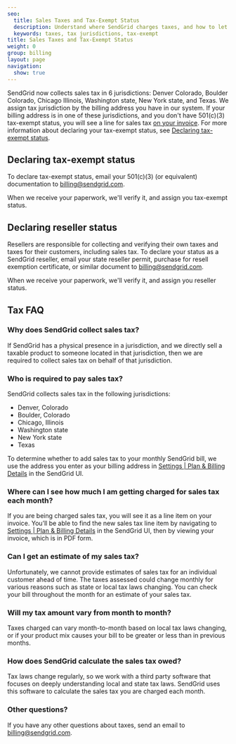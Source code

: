 ```yaml
---
seo:
  title: Sales Taxes and Tax-Exempt Status
  description: Understand where SendGrid charges taxes, and how to let us know if you have tax-exempt status.
  keywords: taxes, tax jurisdictions, tax-exempt
title: Sales Taxes and Tax-Exempt Status
weight: 0
group: billing
layout: page
navigation:
  show: true
---
```


SendGrid now collects sales tax in 6 jurisdictions: Denver Colorado, Boulder Colorado, Chicago Illinois, Washington state, New York state, and Texas. We assign tax jurisdiction by the billing address you have in our system. If your billing address is in one of these jurisdictions, and you don't have 501(c)(3) tax-exempt status, you will see a line for sales tax [on your invoice]({{root_url}}/user-interface/account-and-settings/reading-your-invoice/). For more information about declaring your tax-exempt status, see [Declaring tax-exempt status](#declaring-tax-exempt-status).

## 	Declaring tax-exempt status

To declare tax-exempt status, email your 501(c)(3) (or equivalent) documentation to billing@sendgrid.com.

When we receive your paperwork, we'll verify it, and assign you tax-exempt status.

## 	Declaring reseller status

Resellers are responsible for collecting and verifying their own taxes and taxes for their customers, including sales tax. To declare your status as a SendGrid reseller, email your state reseller permit, purchase for resell exemption certificate, or similar document to billing@sendgrid.com.

When we receive your paperwork, we'll verify it, and assign you reseller status.

## 	Tax FAQ

 ### 	Why does SendGrid collect sales tax?

If SendGrid has a physical presence in a jurisdiction, and we directly sell a taxable product to someone located in that jurisdiction, then we are required to collect sales tax on behalf of that jurisdiction.

 ### 	Who is required to pay sales tax?

SendGrid collects sales tax in the following jurisdictions:

- Denver, Colorado
- Boulder, Colorado
- Chicago, Illinois
- Washington state
- New York state
- Texas

To determine whether to add sales tax to your monthly SendGrid bill, we use the address you enter as your billing address in [Settings | Plan & Billing Details](https://app.sendgrid.com/settings/billing) in the SendGrid UI.

 ### 	Where can I see how much I am getting charged for sales tax each month?

If you are being charged sales tax, you will see it as a line item on your invoice. You’ll be able to find the new sales tax line item by navigating to [Settings | Plan & Billing Details](https://app.sendgrid.com/settings/billing) in the SendGrid UI, then by viewing your invoice, which is in PDF form.

 ### 	Can I get an estimate of my sales tax?

Unfortunately, we cannot provide estimates of sales tax for an individual customer ahead of time. The taxes assessed could change monthly for various reasons such as state or local tax laws changing. You can check your bill throughout the month for an estimate of your sales tax.

 ### 	Will my tax amount vary from month to month?

Taxes charged can vary month-to-month based on local tax laws changing, or if your product mix causes your bill to be greater or less than in previous months.

 ### 	How does SendGrid calculate the sales tax owed?

Tax laws change regularly, so we work with a third party software that focuses on deeply understanding local and state tax laws. SendGrid uses this software to calculate the sales tax you are charged each month.

 ### 	Other questions?

If you have any other questions about taxes, send an email to billing@sendgrid.com.
